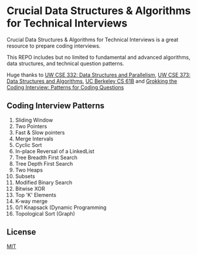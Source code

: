# Crucial Data Structures & Algorithms for Technical Interviews

Crucial Data Structures & Algorithms for Technical Interviews is a great resource to prepare coding interviews.

This REPO includes but no limited to fundamental and advanced algorithms, data structures, and technical question patterns.

Huge thanks to [UW CSE 332: Data Structures and Parallelism](https://courses.cs.washington.edu/courses/cse332/21au/), [UW CSE 373: Data Structures and Algorithms](https://courses.cs.washington.edu/courses/cse373/19au/), [UC Berkeley CS 61B](https://inst.eecs.berkeley.edu/~cs61b/sp20/) and [Grokking the Coding Interview: Patterns for Coding Questions](https://www.educative.io/courses/grokking-the-coding-interview)

## Coding Interview Patterns

1. Sliding Window
2. Two Pointers
3. Fast & Slow pointers
4. Merge Intervals
5. Cyclic Sort
6. In-place Reversal of a LinkedList
7. Tree Breadth First Search
8. Tree Depth First Search
9. Two Heaps
10. Subsets
11. Modified Binary Search
12. Bitwise XOR
13. Top 'K' Elements
14. K-way merge
15. 0/1 Knapsack (Dynamic Programming
16. Topological Sort (Graph)

## License
[MIT](https://choosealicense.com/licenses/mit/)
